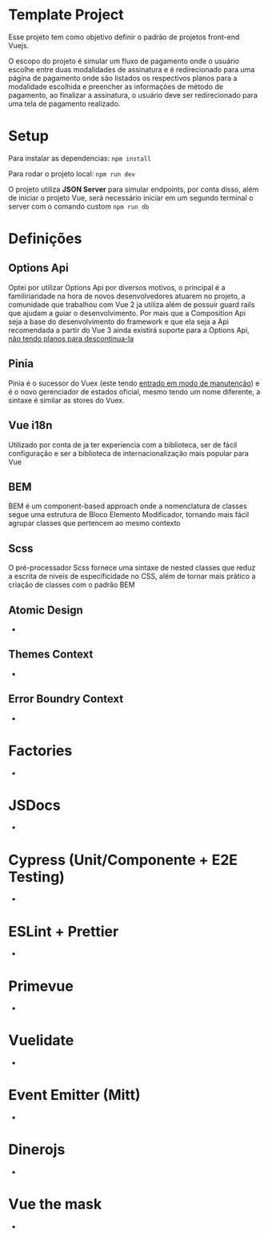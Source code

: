 # Template Project

Esse projeto tem como objetivo definir o padrão de projetos front-end Vuejs.

O escopo do projeto é simular um fluxo de pagamento onde o usuário escolhe entre duas modalidades de assinatura e é redirecionado para uma página de pagamento onde são listados os respectivos planos para a modalidade escolhida e preencher as informações de método de pagamento, ao finalizar a assinatura, o usuário deve ser redirecionado para uma tela de pagamento realizado.

# Setup

Para instalar as dependencias: `npm install`

Para rodar o projeto local: `npm run dev`

O projeto utiliza **JSON Server** para simular endpoints, por conta disso, além de iniciar o projeto Vue, será necessário iniciar em um segundo terminal o server com o comando custom `npm run db`

# Definições

## Options Api

Optei por utilizar Options Api por diversos motivos, o principal é a familiriaridade na hora de novos desenvolvedores atuarem no projeto, a comunidade que trabalhou com Vue 2 ja utiliza além de possuir guard rails que ajudam a guiar o desenvolvimento.
Por mais que a Composition Api seja a base do desenvolvimento do framework e que ela seja a Api recomendada a partir do Vue 3 ainda existirá suporte para a Options Api, [não tendo planos para descontinua-la](https://vuejs.org/guide/extras/composition-api-faq.html#will-options-api-be-deprecated)

## Pinia

Pinia é o sucessor do Vuex (este tendo [entrado em modo de manutenção](https://vuex.vuejs.org/#what-is-vuex)) e é o novo gerenciador de estados oficial, mesmo tendo um nome diferente, a sintaxe é similar as stores do Vuex.

## Vue i18n

Utilizado por conta de ja ter experiencia com a biblioteca, ser de fácil configuração e ser a biblioteca de internacionalização mais popular para Vue

## BEM

BEM é um component-based approach onde a nomenclatura de classes segue uma estrutura de Bloco Elemento Modificador, tornando mais fácil agrupar classes que pertencem ao mesmo contexto

## Scss

O pré-processador Scss fornece uma sintaxe de nested classes que reduz a escrita de niveis de especificidade no CSS, além de tornar mais prático a criação de classes com o padrão BEM

## Atomic Design

-

## Themes Context

-

## Error Boundry Context

-

# Factories

-

# JSDocs

-

# Cypress (Unit/Componente + E2E Testing)

-

# ESLint + Prettier

-

# Primevue

-

# Vuelidate

-

# Event Emitter (Mitt)

-

# Dinerojs

-

# Vue the mask

-

